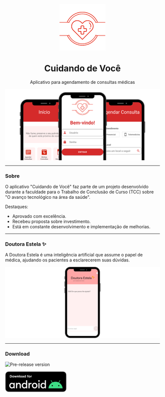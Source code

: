 <p align="center">
  <img width="150px" src="./app/src/main/gitx/logo_app.png" alt="Cuidando de Você logo">
</p>

<h1 align="center">Cuidando de Você</h1>

<p align="center">
  Aplicativo para agendamento de consultas médicas
</p>

<img src="./app/src/main/gitx/app_mockup.png" alt="App Mockup">

---

### Sobre

O aplicativo "Cuidando de Você" faz parte de um projeto desenvolvido durante a faculdade para o Trabalho de Conclusão de Curso (TCC) sobre "O avanço tecnológico na área da saúde".

Destaques:
- Aprovado com excelência.
- Recebeu proposta sobre investimento.
- Está em constante desenvolvimento e implementação de melhorias.

---

### Doutora Estela ✨

A Doutora Estela é uma inteligência artificial que assume o papel de médica, ajudando os pacientes a esclarecerem suas dúvidas.

<img src="./app/src/main/gitx/ai_app_mockup.png" alt="App Mockup">

---

### Download

![Pre-release version](https://img.shields.io/github/v/release/lucasoliveirabr/cuidando-de-voce-app?include_prereleases&label=Pre-release&logo=github)

<a href="https://github.com/lucasoliveirabr/cuidando-de-voce-app/releases/download/v0.9.0/cuidando-de-voce-v0.9.0.apk"><img width="200px" src="./app/src/main/gitx/android_download.png" alt="Download Button"></a>